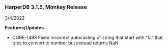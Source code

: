 ### HarperDB 3.1.5, Monkey Release

3/4/2022

**Features/Updates**

- CORE-1498 Fixed incorrect autocasting of string that start with "0." that tries to convert to number but instead returns NaN.
